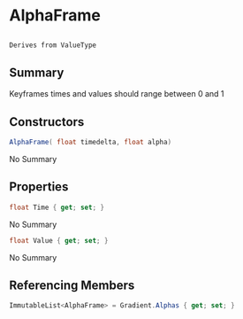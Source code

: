 # AlphaFrame

## 
```c#
Derives from ValueType
```

## Summary

Keyframes times and values should range between 0 and 1
## Constructors

```c#
AlphaFrame( float timedelta, float alpha) 
```
No Summary
## Properties

```c#
float Time { get; set; } 
```
No Summary
```c#
float Value { get; set; } 
```
No Summary
## Referencing Members

```c#
ImmutableList<AlphaFrame> = Gradient.Alphas { get; set; } 
```
